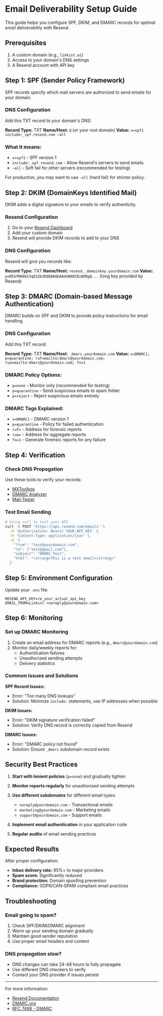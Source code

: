 # Email Deliverability Setup Guide

This guide helps you configure SPF, DKIM, and DMARC records for optimal email deliverability with Resend.

## Prerequisites

1. A custom domain (e.g., `linkist.ai`)
2. Access to your domain's DNS settings
3. A Resend account with API key

## Step 1: SPF (Sender Policy Framework)

SPF records specify which mail servers are authorized to send emails for your domain.

### DNS Configuration

Add this TXT record to your domain's DNS:

**Record Type:** TXT
**Name/Host:** `@` (or your root domain)
**Value:** `v=spf1 include:_spf.resend.com ~all`

### What it means:
- `v=spf1` - SPF version 1
- `include:_spf.resend.com` - Allow Resend's servers to send emails
- `~all` - Soft fail for other servers (recommended for testing)

For production, you may want to use `-all` (hard fail) for stricter policy.

## Step 2: DKIM (DomainKeys Identified Mail)

DKIM adds a digital signature to your emails to verify authenticity.

### Resend Configuration

1. Go to your [Resend Dashboard](https://resend.com/domains)
2. Add your custom domain
3. Resend will provide DKIM records to add to your DNS

### DNS Configuration

Resend will give you records like:

**Record Type:** TXT
**Name/Host:** `resend._domainkey.yourdomain.com`
**Value:** `p=MIGfMA0GCSqGSIb3DQEBAQUAA4GNADCBiQKBgQ...` (long key provided by Resend)

## Step 3: DMARC (Domain-based Message Authentication)

DMARC builds on SPF and DKIM to provide policy instructions for email handling.

### DNS Configuration

Add this TXT record:

**Record Type:** TXT
**Name/Host:** `_dmarc.yourdomain.com`
**Value:** `v=DMARC1; p=quarantine; ruf=mailto:dmarc@yourdomain.com; rua=mailto:dmarc@yourdomain.com; fo=1`

### DMARC Policy Options:
- `p=none` - Monitor only (recommended for testing)
- `p=quarantine` - Send suspicious emails to spam folder
- `p=reject` - Reject suspicious emails entirely

### DMARC Tags Explained:
- `v=DMARC1` - DMARC version 1
- `p=quarantine` - Policy for failed authentication
- `ruf=` - Address for forensic reports
- `rua=` - Address for aggregate reports
- `fo=1` - Generate forensic reports for any failure

## Step 4: Verification

### Check DNS Propagation
Use these tools to verify your records:
- [MXToolbox](https://mxtoolbox.com/)
- [DMARC Analyzer](https://www.dmarcanalyzer.com/dmarc-checker/)
- [Mail-Tester](https://www.mail-tester.com/)

### Test Email Sending
```bash
# Using curl to test your API
curl -X POST 'https://api.resend.com/emails' \
  -H 'Authorization: Bearer YOUR_API_KEY' \
  -H 'Content-Type: application/json' \
  -d '{
    "from": "test@yourdomain.com",
    "to": ["test@gmail.com"],
    "subject": "DMARC Test",
    "html": "<strong>This is a test email</strong>"
  }'
```

## Step 5: Environment Configuration

Update your `.env` file:

```env
RESEND_API_KEY=re_your_actual_api_key
EMAIL_FROM=Linkist <noreply@yourdomain.com>
```

## Step 6: Monitoring

### Set up DMARC Monitoring
1. Create an email address for DMARC reports (e.g., `dmarc@yourdomain.com`)
2. Monitor daily/weekly reports for:
   - Authentication failures
   - Unauthorized sending attempts
   - Delivery statistics

### Common Issues and Solutions

**SPF Record Issues:**
- Error: "Too many DNS lookups"
- Solution: Minimize `include:` statements, use IP addresses when possible

**DKIM Issues:**
- Error: "DKIM signature verification failed"
- Solution: Verify DNS record is correctly copied from Resend

**DMARC Issues:**
- Error: "DMARC policy not found"
- Solution: Ensure `_dmarc` subdomain record exists

## Security Best Practices

1. **Start with lenient policies** (`p=none`) and gradually tighten
2. **Monitor reports regularly** for unauthorized sending attempts
3. **Use different subdomains** for different email types:
   - `noreply@yourdomain.com` - Transactional emails
   - `marketing@yourdomain.com` - Marketing emails
   - `support@yourdomain.com` - Support emails

4. **Implement email authentication** in your application code
5. **Regular audits** of email sending practices

## Expected Results

After proper configuration:
- **Inbox delivery rate:** 95%+ to major providers
- **Spam score:** Significantly reduced
- **Brand protection:** Domain spoofing prevention
- **Compliance:** GDPR/CAN-SPAM compliant email practices

## Troubleshooting

### Email going to spam?
1. Check SPF/DKIM/DMARC alignment
2. Warm up your sending domain gradually
3. Maintain good sender reputation
4. Use proper email headers and content

### DNS propagation slow?
- DNS changes can take 24-48 hours to fully propagate
- Use different DNS checkers to verify
- Contact your DNS provider if issues persist

---

For more information:
- [Resend Documentation](https://resend.com/docs)
- [DMARC.org](https://dmarc.org/)
- [RFC 7489 - DMARC](https://tools.ietf.org/html/rfc7489)